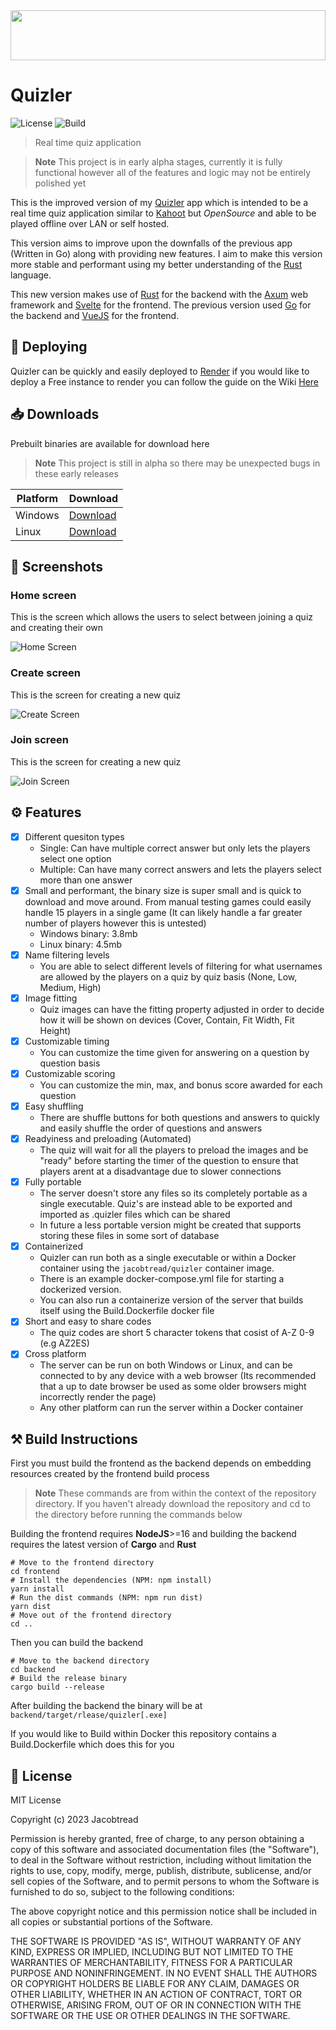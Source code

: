 <img src="assets/logo.svg" width="100%" height="80px">

# Quizler

![License](https://img.shields.io/github/license/jacobtread/Quizler?style=for-the-badge)
![Build](https://img.shields.io/github/actions/workflow/status/jacobtread/Quizler/build.yml?style=for-the-badge)

> Real time quiz application

> **Note**
> This project is in early alpha stages, currently it is fully functional however all of the features and logic may not be entirely polished yet


This is the improved version of my [Quizler](https://github.com/jacobtread/Quizler-v1) app which is intended to be a real time quiz application similar to [Kahoot](https://kahoot.com/) but *OpenSource* and able to be played offline over LAN or self hosted.

This version aims to improve upon the downfalls of the previous app (Written in Go) along with providing new features. I aim to make this version more stable and performant using my better understanding of the [Rust](https://www.rust-lang.org/) language.

This new version makes use of [Rust](https://www.rust-lang.org/) for the backend with the [Axum](https://docs.rs/axum/latest/axum/) web framework and [Svelte](https://svelte.dev/) for the frontend. The previous version used [Go](https://go.dev/) for the backend and [VueJS](https://vuejs.org/) for the frontend.

## 🛫 Deploying

Quizler can be quickly and easily deployed to [Render](https://render.com) if you would like to deploy a Free instance to render
you can follow the guide on the Wiki [Here](https://github.com/jacobtread/Quizler/wiki/Deploying-to-Render)

## 📥 Downloads

Prebuilt binaries are available for download here

> **Note**
> This project is still in alpha so there may be unexpected bugs in these early releases

| Platform | Download                                                                                              |
| -------- | ----------------------------------------------------------------------------------------------------- |
| Windows  | [Download](https://github.com/jacobtread/Quizler/releases/download/v0.1.0-alpha3/quizler-windows.exe) |
| Linux    | [Download](https://github.com/jacobtread/Quizler/releases/download/v0.1.0-alpha3/quizler-linux)       |
<!-- Uncomment when stable releases are out
| Windows  | [Download](https://github.com/jacobtread/Quizler/releases/latest/download/quizler-windows.exe) |
| Linux    | [Download](https://github.com/jacobtread/Quizler/releases/latest/download/quizler-linux)      | 
-->


## 📸 Screenshots

### Home screen

This is the screen which allows the users to select between joining a quiz and
creating their own

![Home Screen](assets/home.png)

### Create screen

This is the screen for creating a new quiz

![Create Screen](assets/create.png)

### Join screen

This is the screen for creating a new quiz

![Join Screen](assets/join.png)



## ⚙️ Features

- [x] Different quesiton types
    - Single: Can have multiple correct answer but only lets the players select one option
    - Multiple: Can have many correct answers and lets the players select more than one answer
- [x] Small and performant, the binary size is super small and is quick to download and move around. From manual testing games could easily handle 15 players in a single game (It can likely handle a far greater number of players however this is untested)
    - Windows binary:  3.8mb 
    - Linux binary: 4.5mb
- [x] Name filtering levels
    - You are able to select different levels of filtering for what usernames are allowed by the players on a quiz by quiz basis (None, Low, Medium, High)
- [x] Image fitting
    - Quiz images can have the fitting property adjusted in order to decide how
    it will be shown on devices (Cover, Contain, Fit Width, Fit Height)
- [x] Customizable timing
    - You can customize the time given for answering on a question by question basis
- [x] Customizable scoring
    - You can customize the min, max, and bonus score awarded for each question
- [x] Easy shuffling
    - There are shuffle buttons for both questions and answers to quickly and easily shuffle the order of questions and answers
- [x] Readyiness and preloading (Automated)
    - The quiz will wait for all the players to preload the images and be "ready" before starting the timer of the question to ensure that players arent at a disadvantage due to slower connections
- [x] Fully portable
  - The server doesn't store any files so its completely portable as a single executable. Quiz's are instead able to be exported and imported as .quizler files which can be shared
  - In future a less portable version might be created that supports storing these files in some sort of database 
- [x] Containerized
  -  Quizler can run both as a single executable or within a Docker container using the `jacobtread/quizler` container image. 
  -  There is an example docker-compose.yml file for starting a dockerized version. 
  -  You can also run a containerize version of the server that builds itself using the Build.Dockerfile docker file
- [x] Short and easy to share codes
  - The quiz codes are short 5 character tokens that cosist of A-Z 0-9 (e.g AZ2ES)
- [x] Cross platform
  - The server can be run on both Windows or Linux, and can be connected to by any device with a web browser (Its recommended that a up to date browser be used as some older browsers might incorrectly render the page) 
  - Any other platform can run the server within a Docker container

## ⚒ Build Instructions

First you must build the frontend as the backend depends on embedding resources created by the frontend build process

> **Note** 
> These commands are from within the context of the repository directory. If you haven't already download the repository and cd to the directory before running the commands below

Building the frontend requires **NodeJS**>=16 and building the backend requires the latest version
of **Cargo** and **Rust**

```shell
# Move to the frontend directory
cd frontend
# Install the dependencies (NPM: npm install)
yarn install
# Run the dist commands (NPM: npm run dist)
yarn dist
# Move out of the frontend directory
cd ..
```
Then you can build the backend

```shell
# Move to the backend directory
cd backend
# Build the release binary
cargo build --release
```

After building the backend the binary will be at
```backend/target/rlease/quizler[.exe]```

If you would like to Build within Docker this repository contains a Build.Dockerfile which does this for you

## 🧾 License

MIT License

Copyright (c) 2023 Jacobtread

Permission is hereby granted, free of charge, to any person obtaining a copy
of this software and associated documentation files (the "Software"), to deal
in the Software without restriction, including without limitation the rights
to use, copy, modify, merge, publish, distribute, sublicense, and/or sell
copies of the Software, and to permit persons to whom the Software is
furnished to do so, subject to the following conditions:

The above copyright notice and this permission notice shall be included in all
copies or substantial portions of the Software.

THE SOFTWARE IS PROVIDED "AS IS", WITHOUT WARRANTY OF ANY KIND, EXPRESS OR
IMPLIED, INCLUDING BUT NOT LIMITED TO THE WARRANTIES OF MERCHANTABILITY,
FITNESS FOR A PARTICULAR PURPOSE AND NONINFRINGEMENT. IN NO EVENT SHALL THE
AUTHORS OR COPYRIGHT HOLDERS BE LIABLE FOR ANY CLAIM, DAMAGES OR OTHER
LIABILITY, WHETHER IN AN ACTION OF CONTRACT, TORT OR OTHERWISE, ARISING FROM,
OUT OF OR IN CONNECTION WITH THE SOFTWARE OR THE USE OR OTHER DEALINGS IN THE
SOFTWARE.
